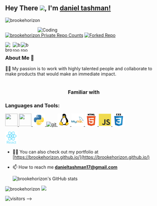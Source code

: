 <!--[![MasterHead](https://media-exp1.licdn.com/dms/imag...)](https://brookehorizon.github.io)-->

## Hey There <img src="https://github.com/TheDudeThatCode/TheDudeThatCode/blob/master/Assets/Hi.gif" width="29px">, I'm [daniel tashman!](https://www.linkedin.com/in/tarun-gaur-0164571bb) 


<p align="left"> <img src="https://komarev.com/ghpvc/?username=brookehorizon&label=Profile%20views&color=129e00&style=plastic" alt="brookehorizon" /> </p>
<img align="right" alt="Coding" width="400" src="https://camo.githubusercontent.com/6607041227d81f650340ff070cc2843518acad359b57e5bb054a9fb7127aa041/68747470733a2f2f63646e2e6472696262626c652e636f6d2f75736572732f323634363432332f73637265656e73686f74732f353530373139362f636f6d70757465722e676966">


[![brookehorizon Private Repo Counts](https://img.shields.io/badge/Private%20Repositories-7-blueviolet)](https://github.com/brookehorizon/private-repo4) <!--https://github.com/brookehorizon/Contributing-to-open-source/issues?q=is%3Aissue+is%3Aopen+label%3A%22good+first+issue%22-->[![Forked Repo](https://img.shields.io/badge/Forked%20Repositories-25-red)](https://github.com/brookehorizon?tab=repositories&q=&type=fork&language=&sort=)




<a href="https://www.linkedin.com/in/dani-t-919747227/">
  <img align="left" width="24px" src="https://cdn.jsdelivr.net/npm/simple-icons@v3/icons/linkedin.svg" alt="brookehorizon" height="30" width="40" />
</a>

<a href="mailto:mailtomedanieltashman17@gmail.com">
  <img align="left" width="26px" src="https://cdn.jsdelivr.net/npm/simple-icons@v3/icons/gmail.svg" alt="brookehorizon" height="30" width="40" />
</a>

<a href="https://medium.com/@brookehorizon">
  <img align="left" width="26px" src="https://cdn.jsdelivr.net/npm/simple-icons@v3/icons/medium.svg" alt="brookehorizon" height="30" width="40" />
</a>

<br />


### About Me 🚀

👨‍💻  My passion is to work with highly talented people and collaborate to make
products that would make an immediate impact.</br>
<br>


<h3 align="center">Familiar with</h3>


<h3 align="left">Languages and Tools:</h3>
<p align="left">
<a href="https://www.djangoproject.com/" target="_blank"> <img src="https://www.djangoproject.com/m/img/logos/django-logo-negative.svg" width="40" height="40"/> </a>
<a href="https://unity.com/" target="_blank"> <img src="https://icon-library.com/images/unity-icon/unity-icon-1.jpg" width="40" height="40"/> </a>
  <a href="https://www.python.org" target="_blank"> <img src="https://raw.githubusercontent.com/devicons/devicon/master/icons/python/python-original.svg" alt="python" width="40" height="40"/> </a>
   <a href="https://git-scm.com/" target="_blank"> <img src="https://www.vectorlogo.zone/logos/git-scm/git-scm-icon.svg" alt="git" width="40" height="40"/> </a> 
   <a href="https://www.linux.org/" target="_blank"> <img src="https://raw.githubusercontent.com/devicons/devicon/master/icons/linux/linux-original.svg" alt="linux" width="40" height="40"/> </a>
  <a href="https://www.mysql.com/" target="_blank"> <img src="https://raw.githubusercontent.com/devicons/devicon/master/icons/mysql/mysql-original-wordmark.svg" alt="mysql" width="40" height="40"/> </a>
  <a href="https://www.w3.org/html/" target="_blank"> <img src="https://raw.githubusercontent.com/devicons/devicon/master/icons/html5/html5-original-wordmark.svg" alt="html5" width="40" height="40"/> </a>
  <a href="https://developer.mozilla.org/en-US/docs/Web/JavaScript" target="_blank"> <img src="https://raw.githubusercontent.com/devicons/devicon/master/icons/javascript/javascript-original.svg" alt="javascript" width="40" height="40"/> </a>
   <a href="https://www.w3schools.com/css/" target="_blank"> <img src="https://raw.githubusercontent.com/devicons/devicon/master/icons/css3/css3-original-wordmark.svg" alt="css3" width="40" height="40"/> </a>

 <a href="https://reactjs.org/" target="_blank"> <img src="https://raw.githubusercontent.com/devicons/devicon/master/icons/react/react-original-wordmark.svg" alt="react" width="40" height="40"/> </a> 


- 👨‍💻 You can also check out my portfolio at [https://brookehorizon.github.io/](https://brookehorizon.github.io/)

- 📫 How to reach me **danieltashman17@gmail.com**



  ![brookehorizon's GitHub stats](https://github-readme-stats.vercel.app/api?username=brookehorizon&theme=buefy&show_icons=true)
<p>
  <img width="50%" src="https://github-readme-streak-stats.herokuapp.com/?user=brookehorizon&theme=buefy&hide_border=false&fire=DD2727" alt="brookehorizon" />
  <img width="42%" src="https://github-readme-stats-eight-theta.vercel.app/api/top-langs/?username=brookehorizon&layout=compact&langs_count=8&theme=buefy" />
</p>


![visitors](https://visitor-badge.laobi.icu/badge?page_id=brookehorizon.brookehorizon) -->